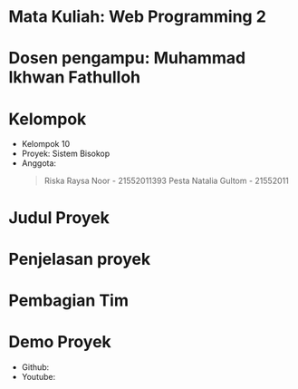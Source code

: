 # Mata Kuliah: Web Programming 2
# Dosen pengampu: Muhammad Ikhwan Fathulloh


# Kelompok
- Kelompok 10
- Proyek: Sistem Bisokop
- Anggota:
  > Riska Raysa Noor - 21552011393
  > Pesta Natalia Gultom - 21552011

# Judul Proyek

# Penjelasan proyek

# Pembagian Tim

# Demo Proyek
- Github:
- Youtube: 

